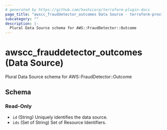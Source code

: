 ```yaml
---
# generated by https://github.com/hashicorp/terraform-plugin-docs
page_title: "awscc_frauddetector_outcomes Data Source - terraform-provider-awscc"
subcategory: ""
description: |-
  Plural Data Source schema for AWS::FraudDetector::Outcome
---
```


# awscc_frauddetector_outcomes (Data Source)

Plural Data Source schema for AWS::FraudDetector::Outcome



<!-- schema generated by tfplugindocs -->
## Schema

### Read-Only

- `id` (String) Uniquely identifies the data source.
- `ids` (Set of String) Set of Resource Identifiers.


